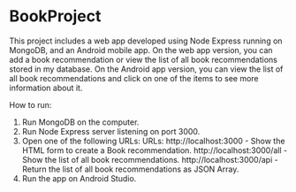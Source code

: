 # BookProject
This project includes a web app developed using Node Express running on MongoDB, and an Android mobile app. 
On the web app version, you can add a book recommendation or view the list of all book recommendations stored in my database.
On the Android app version, you can view the list of all book recommendations and click on one of the items to see more information about it. 

How to run:
1. Run MongoDB on the computer.
2. Run Node Express server listening on port 3000.
3. Open one of the following URLs:
URLs:
http://localhost:3000 - Show the HTML form to create a Book recommendation.
http://localhost:3000/all - Show the list of all book recommendations.
http://localhost:3000/api - Return the list of all book recommendations as JSON Array.
4. Run the app on Android Studio.
